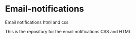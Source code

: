 Email-notifications
===================

Email notifications html and css

This is the repository for the email notifications CSS and HTML
